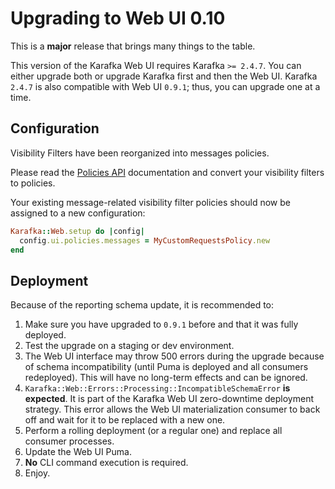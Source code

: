 # Upgrading to Web UI 0.10

This is a **major** release that brings many things to the table.

This version of the Karafka Web UI requires Karafka `>= 2.4.7`. You can either upgrade both or upgrade Karafka first and then the Web UI. Karafka `2.4.7` is also compatible with Web UI `0.9.1`; thus, you can upgrade one at a time.

## Configuration

Visibility Filters have been reorganized into messages policies.

Please read the [Policies API](Pro-Web-UI-Policies) documentation and convert your visibility filters to policies.

Your existing message-related visibility filter policies should now be assigned to a new configuration:

```ruby
Karafka::Web.setup do |config|
  config.ui.policies.messages = MyCustomRequestsPolicy.new
end
```

## Deployment

Because of the reporting schema update, it is recommended to:

1. Make sure you have upgraded to `0.9.1` before and that it was fully deployed.
1. Test the upgrade on a staging or dev environment.
1. The Web UI interface may throw 500 errors during the upgrade because of schema incompatibility (until Puma is deployed and all consumers redeployed). This will have no long-term effects and can be ignored.
1. `Karafka::Web::Errors::Processing::IncompatibleSchemaError` **is expected**. It is part of the Karafka Web UI zero-downtime deployment strategy. This error allows the Web UI materialization consumer to back off and wait for it to be replaced with a new one.
1. Perform a rolling deployment (or a regular one) and replace all consumer processes.
1. Update the Web UI Puma.
1. **No** CLI command execution is required.
1. Enjoy.
